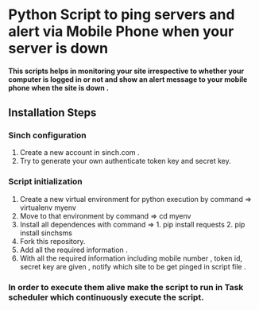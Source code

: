 # Python Script to ping servers and alert via Mobile Phone when your server is down 

#### This scripts helps in monitoring your site irrespective to whether your computer is logged in or not and show an alert message to your mobile phone when the site is down .

## Installation Steps 
### Sinch configuration 
1. Create a new account in sinch.com .
2. Try to generate your own authenticate token key and secret key.
### Script initialization
1. Create a new virtual environment for python execution by command => virtualenv myenv
2. Move to that environment by command => cd myenv
3. Install all dependences with command => 1. pip install requests 2. pip install sinchsms
4. Fork this repository.
5. Add all the required information . 
6. With all the required information including mobile number , token id, secret key are given , notify which site to be get pinged in script file .  
### In order to execute them alive make the script to run in Task scheduler which continuously execute the script. 
